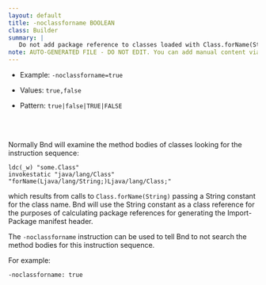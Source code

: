 ```yaml
---
layout: default
title: -noclassforname BOOLEAN
class: Builder
summary: |
   Do not add package reference to classes loaded with Class.forName(String).
note: AUTO-GENERATED FILE - DO NOT EDIT. You can add manual content via same filename in ext folder. 
---
```


- Example: `-noclassforname=true`

- Values: `true,false`

- Pattern: `true|false|TRUE|FALSE`

<!-- Manual content from: ext/noclassforname.md --><br /><br />

Normally Bnd will examine the method bodies of classes looking for the instruction sequence:

    ldc(_w) "some.Class"
    invokestatic "java/lang/Class" "forName(Ljava/lang/String;)Ljava/lang/Class;"

which results from calls to `Class.forName(String)` passing a String constant for the class name. Bnd will use the String constant as a class reference for the purposes of calculating package references for generating the Import-Package manifest header.

The `-noclassforname` instruction can be used to tell Bnd to not search the method bodies for this instruction sequence.

For example:

	-noclassforname: true
